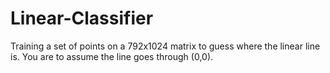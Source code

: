 # Linear-Classifier
Training a set of points on a 792x1024 matrix to guess where the linear line is. You are to assume the line goes through (0,0).
